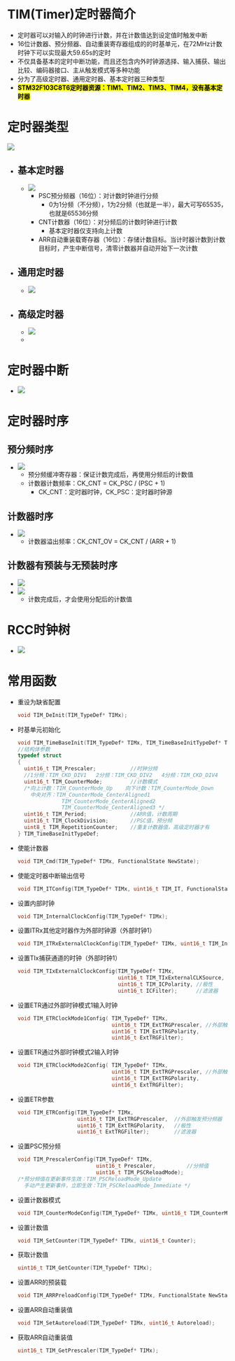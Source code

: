 # TIM(Timer)定时器简介
- 定时器可以对输入的时钟进行计数，并在计数值达到设定值时触发中断
- 16位计数器、预分频器、自动重装寄存器组成的的时基单元，在72MHz计数时钟下可以实现最大59.65s的定时
- 不仅具备基本的定时中断功能，而且还包含内外时钟源选择、输入捕获、输出比较、编码器接口、主从触发模式等多种功能
- 分为了高级定时器、通用定时器、基本定时器三种类型
- <mark>**STM32F103C8T6定时器资源：TIM1、TIM2、TIM3、TIM4，没有基本定时器**</mark>
# 定时器类型
![](images/2024-06-22-09-10-44.png)
- ## 基本定时器
  - ![](images/2024-06-22-09-57-51.png)
    - PSC预分频器（16位）：对计数时钟进行分频
      - 0为1分频（不分频），1为2分频（也就是一半），最大可写65535，也就是65536分频
    - CNT计数器（16位）：对分频后的计数时钟进行计数
      - 基本定时器仅支持向上计数
    - ARR自动重装载寄存器（16位）：存储计数目标。当计时器计数到计数目标时，产生中断信号，清零计数器并自动开始下一次计数
- ## 通用定时器
  - ![](images/2024-06-22-11-34-15.png)
- ## 高级定时器
  - ![](images/2024-06-22-11-40-34.png)
  - 
# 定时器中断
- ![](images/2024-06-22-11-47-26.png)

# 定时器时序
## 预分频时序
- ![](images/2024-06-22-11-52-10.png)
  - 预分频缓冲寄存器：保证计数完成后，再使用分频后的计数值
  - 计数器计数频率：CK_CNT = CK_PSC / (PSC + 1)
    - CK_CNT：定时器时钟，CK_PSC：定时器时钟源
## 计数器时序
- ![](images/2024-06-22-12-02-21.png)
  - 计数器溢出频率：CK_CNT_OV = CK_CNT / (ARR + 1)
## 计数器有预装与无预装时序
  - ![](images/2024-06-22-15-01-20.png)
  - ![](images/2024-06-22-15-01-05.png)
    - 计数完成后，才会使用分配后的计数值

# RCC时钟树
- ![](images/2024-06-22-15-03-44.png)

# 常用函数
- 重设为缺省配置
  ```c
  void TIM_DeInit(TIM_TypeDef* TIMx);
  ```
- 时基单元初始化
  ```c
  void TIM_TimeBaseInit(TIM_TypeDef* TIMx, TIM_TimeBaseInitTypeDef* TIM_TimeBaseInitStruct);
  //结构体参数
  typedef struct
  {
    uint16_t TIM_Prescaler;           //时钟分频
    //1分频：TIM_CKD_DIV1   2分频：TIM_CKD_DIV2   4分频：TIM_CKD_DIV4
    uint16_t TIM_CounterMode;         //计数模式
    /*向上计数：TIM_CounterMode_Up    向下计数：TIM_CounterMode_Down
      中央对齐：TIM_CounterMode_CenterAligned1
                TIM_CounterMode_CenterAligned2
                TIM_CounterMode_CenterAligned3 */
    uint16_t TIM_Period;              //ARR值，计数周期
    uint16_t TIM_ClockDivision;       //PSC值，预分频
    uint8_t TIM_RepetitionCounter;    //重复计数器值，高级定时器才有
  } TIM_TimeBaseInitTypeDef; 
  ```
- 使能计数器
  ```c
  void TIM_Cmd(TIM_TypeDef* TIMx, FunctionalState NewState);
  ```
- 使能定时器中断输出信号
  ```c
  void TIM_ITConfig(TIM_TypeDef* TIMx, uint16_t TIM_IT, FunctionalState NewState);
  ```
- 设置内部时钟
  ```c
  void TIM_InternalClockConfig(TIM_TypeDef* TIMx);
  ```
- 设置ITRx其他定时器作为外部时钟源（外部时钟1）
  ```c
  void TIM_ITRxExternalClockConfig(TIM_TypeDef* TIMx, uint16_t TIM_InputTriggerSource);
  ```
- 设置TIx捕获通道的时钟（外部时钟1）
  ```c
  void TIM_TIxExternalClockConfig(TIM_TypeDef* TIMx, 
                                  uint16_t TIM_TIxExternalCLKSource,
                                  uint16_t TIM_ICPolarity, //极性
                                  uint16_t ICFilter);      //滤波器
  ```
- 设置ETR通过外部时钟模式1输入时钟
  ```c
  void TIM_ETRClockMode1Config( TIM_TypeDef* TIMx, 
                                uint16_t TIM_ExtTRGPrescaler, //外部触发预分频器
                                uint16_t TIM_ExtTRGPolarity,
                                uint16_t ExtTRGFilter);
  ```
- 设置ETR通过外部时钟模式2输入时钟
  ```c
  void TIM_ETRClockMode2Config( TIM_TypeDef* TIMx, 
                                uint16_t TIM_ExtTRGPrescaler, //外部触发预分频器
                                uint16_t TIM_ExtTRGPolarity,
                                uint16_t ExtTRGFilter);
  ```
- 设置ETR参数
  ```c
  void TIM_ETRConfig(TIM_TypeDef* TIMx, 
                     uint16_t TIM_ExtTRGPrescaler,  //外部触发预分频器
                     uint16_t TIM_ExtTRGPolarity,   //极性
                     uint16_t ExtTRGFilter);        //滤波器
  ```
- 设置PSC预分频
  ```c
  void TIM_PrescalerConfig(TIM_TypeDef* TIMx, 
                           uint16_t Prescaler,          //分频值 
                           uint16_t TIM_PSCReloadMode); 
  /*预分频值在更新事件生效：TIM_PSCReloadMode_Update
    手动产生更新事件，立即生效：TIM_PSCReloadMode_Immediate */ 
  ```
- 设置计数器模式
  ```c
  void TIM_CounterModeConfig(TIM_TypeDef* TIMx, uint16_t TIM_CounterMode);  
  ```
- 设置计数值
  ```c
  void TIM_SetCounter(TIM_TypeDef* TIMx, uint16_t Counter);
  ```
- 获取计数值
  ```c
  uint16_t TIM_GetCounter(TIM_TypeDef* TIMx);
  ```
- 设置ARR的预装载
  ```c
  void TIM_ARRPreloadConfig(TIM_TypeDef* TIMx, FunctionalState NewState); 
  ```
- 设置ARR自动重装值
  ```c
  void TIM_SetAutoreload(TIM_TypeDef* TIMx, uint16_t Autoreload);
  ```
- 获取ARR自动重装值
  ```c
  uint16_t TIM_GetPrescaler(TIM_TypeDef* TIMx);
  ```